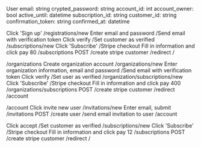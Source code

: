 User
  email: string
  crypted_password: string
  account_id: int
  account_owner: bool
  active_until: datetime
  subscription_id: string
  customer_id: string
  confirmation_token: string
  confirmed_at: datetime

Click 'Sign up'
/registrations/new
Enter email and password
/Send email with verification token
Click verify
/Set customer as verified
/subscriptions/new
Click 'Subscribe'
/Stripe checkout
Fill in information and click pay 80
/subscriptions POST
/create stripe customer
/redirect /

/organizations
Create organization account
/organizations/new
Enter organization information, email and password
/Send email with verification token
Click verify
/Set user as verified
/organization/subscriptions/new
Click 'Subscribe'
/Stripe checkout
Fill in information and click pay 400
/organizations/subscriptions POST
/create stripe customer
/redirect /account

/account
Click invite new user
/invitations/new
Enter email, submit
/invitations POST
/create user
/send email invitation to user
/account

Click accept
/Set customer as verified
/subscriptions/new
Click 'Subscribe'
/Stripe checkout
Fill in information and click pay 12
/subscriptions POST
/create stripe customer
/redirect /
